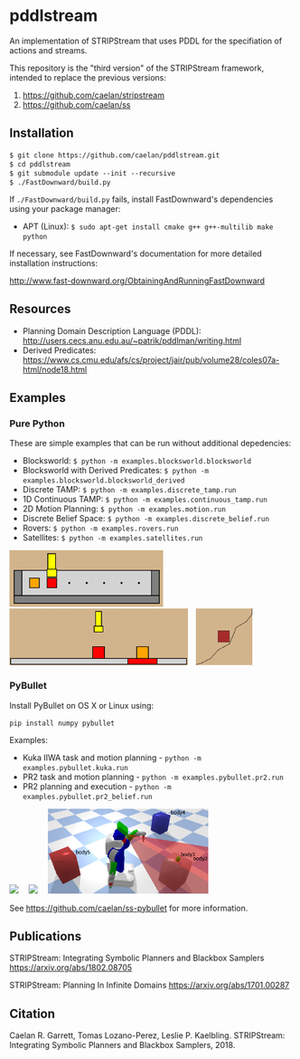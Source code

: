 # pddlstream

An implementation of STRIPStream that uses PDDL for the specifiation of actions and streams.

This repository is the "third version" of the STRIPStream framework, intended to replace the previous versions:

1) https://github.com/caelan/stripstream
2) https://github.com/caelan/ss

## Installation

```
$ git clone https://github.com/caelan/pddlstream.git
$ cd pddlstream
$ git submodule update --init --recursive
$ ./FastDownward/build.py
```

If `./FastDownward/build.py` fails, install FastDownward's dependencies using your package manager:
* APT (Linux): `$ sudo apt-get install cmake g++ g++-multilib make python`
<!--* Homebrew (OS X): TBD
* MacPorts (OS X): TBD
* N/A (Windows): install each dependency manually-->

If necessary, see FastDownward's documentation for more detailed installation instructions:

http://www.fast-downward.org/ObtainingAndRunningFastDownward

## Resources

* Planning Domain Description Language (PDDL): http://users.cecs.anu.edu.au/~patrik/pddlman/writing.html
* Derived Predicates: https://www.cs.cmu.edu/afs/cs/project/jair/pub/volume28/coles07a-html/node18.html

## Examples

### Pure Python

These are simple examples that can be run without additional depedencies:
* Blocksworld: `$ python -m examples.blocksworld.blocksworld`
* Blocksworld with Derived Predicates: `$ python -m examples.blocksworld.blocksworld_derived`
* Discrete TAMP: `$ python -m examples.discrete_tamp.run`
* 1D Continuous TAMP: `$ python -m examples.continuous_tamp.run`
* 2D Motion Planning: `$ python -m examples.motion.run`
* Discrete Belief Space: `$ python -m examples.discrete_belief.run`
* Rovers: `$ python -m examples.rovers.run`
* Satellites: `$ python -m examples.satellites.run`

<img src="images/discrete_tamp.png" height="100">&emsp;<img src="images/continuous_tamp.png" height="100">&emsp;<img src="images/motion.png" height="100">

### PyBullet

Install PyBullet on OS X or Linux using: 
```
pip install numpy pybullet
```

Examples:
* Kuka IIWA task and motion planning - ```python -m examples.pybullet.kuka.run```
* PR2 task and motion planning - ```python -m examples.pybullet.pr2.run```
* PR2 planning and execution - ```python -m examples.pybullet.pr2_belief.run```
<!--[![Kuka IIWA](https://img.youtube.com/vi/3HJrkgIGK7c/0.jpg)](https://www.youtube.com/watch?v=3HJrkgIGK7c)-->
[<img src="https://img.youtube.com/vi/3HJrkgIGK7c/0.jpg" height="150">](https://www.youtube.com/watch?v=3HJrkgIGK7c)
&emsp;[<img src="https://img.youtube.com/vi/oWr6m12nXcM/0.jpg" height="150">](https://www.youtube.com/watch?v=oWr6m12nXcM)
&emsp;<img src="images/pybullet_belief.png" height="150">

See https://github.com/caelan/ss-pybullet for more information.

## Publications

STRIPStream: Integrating Symbolic Planners and Blackbox Samplers
https://arxiv.org/abs/1802.08705

STRIPStream: Planning In Infinite Domains
https://arxiv.org/abs/1701.00287

## Citation

Caelan R. Garrett, Tomas Lozano-Perez, Leslie P. Kaelbling. STRIPStream: Integrating Symbolic Planners and Blackbox Samplers, 2018.
